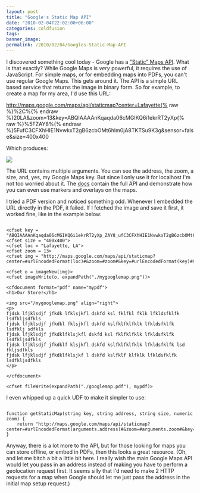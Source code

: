 ```yaml
---
layout: post
title: "Google's Static Map API"
date: "2010-02-04T22:02:00+06:00"
categories: coldfusion 
tags: 
banner_image: 
permalink: /2010/02/04/Googles-Static-Map-API
---
```


I discovered something cool today - Google has a <a href="http://code.google.com/apis/maps/documentation/staticmaps/">"Static" Maps API</a>. What is that exactly? While Google Maps is <i>very</i> powerful, it requires the use of JavaScript. For simple maps, or for embedding maps into PDFs, you can't use regular Google Maps. This gets around it. The API is a simple URL based service that returns the image in binary form. So for example, to create a map for my area, I'd use this URL:
<!--more-->
<p>

http://maps.google.com/maps/api/staticmap?center=Lafayette{% raw %}%2C%{% endraw %}20LA&zoom=13&key=ABQIAAAAnKqaqda06cMGIKQ6i1ekrRT2yXp{% raw %}%5FZAY8%{% endraw %}5FufC3CFXhHIE1NvwkxT2gB6zcbOMt6hlm0jA8TKTSu9K3g&sensor=false&size=400x400

<p>

Which produces:

<p>

<img src="http://maps.google.com/maps/api/staticmap?center=Lafayette{% raw %}%2C%{% endraw %}20LA&zoom=13&key=ABQIAAAAnKqaqda06cMGIKQ6i1ekrRT2yXp{% raw %}%5FZAY8%{% endraw %}5FufC3CFXhHIE1NvwkxT2gB6zcbOMt6hlm0jA8TKTSu9K3g&sensor=false&size=400x400">

<p>

The URL contains multiple arguments. You can see the address, the zoom, a size, and, yes, my Google Maps key. But since I only use it for localhost I'm not too worried about it. The <a href="http://code.google.com/apis/maps/documentation/staticmaps/">docs</a> contain the full API and demonstrate how you can even use markers and overlays on the maps. 

<p>

I tried a PDF version and noticed something odd. Whenever I embedded the URL directly in the PDF, it failed. If I fetched the image and save it first, it worked fine, like in the example below:

<p>

<pre><code class="language-markup">
&lt;cfset key = "ABQIAAAAnKqaqda06cMGIKQ6i1ekrRT2yXp_ZAY8_ufC3CFXhHIE1NvwkxT2gB6zcbOMt6hlm0jA8TKTSu9K3g"&gt;
&lt;cfset size = "400x400"&gt;
&lt;cfset loc = "Lafayette, LA"&gt;
&lt;cfset zoom = 13&gt;
&lt;cfset img = "http://maps.google.com/maps/api/staticmap?center=#urlEncodedFormat(loc)#&zoom=#zoom#&key=#urlEncodedFormat(key)#&sensor=false&size=#size#"&gt;

&lt;cfset o = imageNew(img)&gt;
&lt;cfset imageWrite(o, expandPath("./mygooglemap.png"))&gt;

&lt;cfdocument format="pdf" name="mypdf"&gt;
&lt;h1&gt;Our Store!&lt;/h1&gt;

&lt;img src="/mygooglemap.png" align="right"&gt;
&lt;p&gt;
fjdsk lfjklsdjf jfkdk lfklsjkfl dskfd ksl fklfkl fklk lfkldsfklfk lsdfkljsdfkls
fjdsk lfjklsdjf jfkdkl fklsjkfl dskfd kslfklfklfklk lfkldsfklfk lsdfklj sdfkls
fjdsk lfjklsdjf jfkdklfklsjkfl dskfd ksl fklfklfklk lfkldsfklfk lsdfkljsdfkls
fjdsk lfjklsdjf jfkdklf klsjkfl dskfd kslfklfklfklk lfkldsfklfk lsd fkljsdfkls
fjdsk lfjklsdjf jfkdklfklsjkf l dskfd kslfklf klfklk lfkldsfklfk lsdfkljsdfkls
&lt;/p&gt;

&lt;/cfdocument&gt;

&lt;cfset fileWrite(expandPath("./googlemap.pdf"), mypdf)&gt;
</code></pre>

<p>

I even whipped up a quick UDF to make it simpler to use:

<p>

<pre><code class="language-javascript">
function getStaticMap(string key, string address, string size, numeric zoom) {
	return "http://maps.google.com/maps/api/staticmap?center=#urlEncodedFormat(arguments.address)#&zoom=#arguments.zoom#&key=#urlEncodedFormat(arguments.key)#&sensor=false&size=#arguments.size#";
}
</code></pre>

<p>

Anyway, there is a lot more to the API, but for those looking for maps you can store offline, or embed in PDFs, then this looks a great resource. (Oh, and let me bitch a bit a little bit here. I really wish the main Google Maps API would let you pass in an address instead of making you have to perform a geolocation request first. It seems silly that I'd need to make 2 HTTP requests for a map when Google should let me just pass the address in the initial map setup request.)